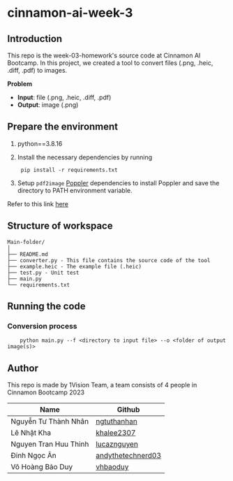 # cinnamon-ai-week-3

## Introduction

This repo is the week-03-homework's source code at Cinnamon AI Bootcamp. In this project, we created a tool to convert files (.png, .heic, .diff, .pdf) to images.

**Problem**

  - **Input**: file (.png, .heic, .diff, .pdf)
  - **Output**: image (.png)

## Prepare the environment

1. python==3.8.16
2. Install the necessary dependencies by running

        pip install -r requirements.txt
   
2. Setup ```pdf2image``` [Poppler](https://pypi.org/project/pdf2image/) dependencies to install Poppler and save the directory to PATH environment variable.

Refer to this link [here](https://pypi.org/project/pdf2image/)

## Structure of workspace

```
Main-folder/
│
├── README.md
├── converter.py - This file contains the source code of the tool
├── example.heic - The example file (.heic)
├── test.py - Unit test
├── main.py
└── requirements.txt
```

## Running the code

### Conversion process

        python main.py --f <directory to input file> --o <folder of output image(s)>

## Author

This repo is made by 1Vision Team, a team consists of 4 people in Cinnamon Bootcamp 2023

| Name | Github |
|-|-|
| Nguyễn Tư Thành Nhân | [ngtuthanhan](https://github.com/ngtuthanhan) |
| Lê Nhật Kha | [khalee2307](https://github.com/KhaLee2307) |
| Nguyen Tran Huu Thinh | [lucaznguyen](https://github.com/lucaznguyen) |
| Đinh Ngọc Ân | [andythetechnerd03](https://github.com/andythetechnerd03) |
| Võ Hoàng Bảo Duy | [vhbaoduy](https://github.com/vhbaoduy) |

